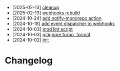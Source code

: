 - [2025-02-13] [cleanup](https://github.com/RubricLab/webhooks/commit/13bfd2b39e63450c109c8d605ad51833f7fecb14)
- [2025-02-13] [webhooks rebuild](https://github.com/RubricLab/webhooks/commit/ea047b89e838af0dcfb68f809452b12498dd35c3)
- [2024-10-24] [add notify-monorepo action](https://github.com/RubricLab/webhooks/commit/f024b01c6cccbe677c6f4ef6728756c67f090900)
- [2024-10-18] [add event dispatcher to webhooks](https://github.com/RubricLab/webhooks/commit/069e76931da1bd49f05ab27cd6119ffec94a0c8c)
- [2024-10-03] [mod lint script](https://github.com/RubricLab/webhooks/commit/ebf8bf9d4ededf1abfb6ff88e0c34142af03f869)
- [2024-10-03] [gitignore turbo, format](https://github.com/RubricLab/webhooks/commit/607dfed6ed945bb02ff9fb56e6755c6b826c5ddc)
- [2024-10-02] [init](https://github.com/RubricLab/webhooks/commit/fa8f2f83d7cbc48865f343e7af69fd7fa8ec2d37)
# Changelog

